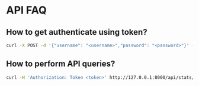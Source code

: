 # API FAQ

## How to get authenticate using token?

```bash
curl -X POST -d '{"username": "<username>","password": "<password>"}' -H 'Content-Type: application/json' http://127.0.0.1:8000/api/get_token/
```

## How to perform API queries?
```bash
curl -H 'Authorization: Token <token>' http://127.0.0.1:8000/api/stats/
```
